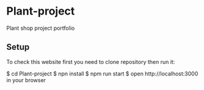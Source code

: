 # Plant-project
Plant shop project portfolio

## Setup
To check this website first you need to clone repository then run it:

$ cd Plant-project
$ npn install
$ npm run start
$ open http://localhost:3000 in your browser 
